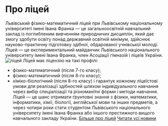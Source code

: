 # Про ліцей
Львівський фізико-математичний ліцей при Львівському національному університеті імені Івана Франка — це загальноосвітній навчальний заклад із поглибленим вивченням природничих дисциплін, який дає змогу здобути освіту понад державний освітній мінімум, здійснює науково-практичну підготовку здібної, обдарованої учнівської молоді.
Ліцей — це експериментальний майданчик Львівського національного університету імені Івана Франка, член Асоціації гімназій і ліцеїв України.
![ліцей](/css/images/lyceum.png)
Ліцей має ліцензію на такі профілі:
- фізико-математичний (після 7-го класу);
- фізико-математичний (після 8-го класу);
- хіміко-біологічний (після 8-го класу)
і гарантує кожному ліцеїстові умови для реалізації здібностей шляхом індивідуального навчання через вибір спеціалізації та різноманітні форми і методи навчання.
Ліцей — це шанс отримати ґрунтовні знання з фізики, математики, інформатики, хімії, біології, англійської мови та інших предметів, а через чотири роки стати студентом Львівського національного університету імені Івана Франка або іншого престижного вищого навчального закладу України.
[Більше про ліцей](/про-ліцей/)
[Читати усі новини](/news)

